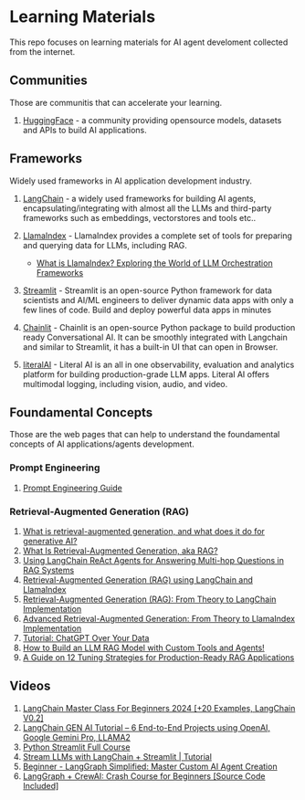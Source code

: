 # Learning Materials

This repo focuses on learning materials for AI agent develoment collected from the internet.

## Communities

Those are communitis that can accelerate your learning.

1. [HuggingFace](https://huggingface.co/) - a community providing opensource models, datasets and APIs to build AI applications.

## Frameworks

Widely used frameworks in AI application development industry.

1. [LangChain](https://www.langchain.com/) - a widely used frameworks for building AI agents, encapsulating/integrating with almost all the LLMs and third-party frameworks such as embeddings, vectorstores and tools etc..
2. [LlamaIndex](https://www.llamaindex.ai) - LlamaIndex provides a complete set of tools for preparing and querying data for LLMs, including RAG.

   - [What is LlamaIndex? Exploring the World of LLM Orchestration Frameworks](https://www.datastax.com/guides/what-is-llamaindex)
3. [Streamlit](https://docs.streamlit.io/) - Streamlit is an open-source Python framework for data scientists and AI/ML engineers to deliver dynamic data apps with only a few lines of code. Build and deploy powerful data apps in minutes
4. [Chainlit](https://docs.chainlit.io/get-started/overview) - Chainlit is an open-source Python package to build production ready Conversational AI. It can be smoothly integrated with Langchain and similar to Streamlit, it has a built-in UI that can open in Browser.
5. [literalAI](https://docs.getliteral.ai/get-started/overview) - Literal AI is an all in one observability, evaluation and analytics platform for building production-grade LLM apps. Literal AI offers multimodal logging, including vision, audio, and video.

## Foundamental Concepts

Those are the web pages that can help to understand the foundamental concepts of AI applications/agents development.

### Prompt Engineering

1. [Prompt Engineering Guide](https://www.promptingguide.ai/)

### Retrieval-Augmented Generation (RAG)

1. [What is retrieval-augmented generation, and what does it do for generative AI?](https://github.blog/2024-04-04-what-is-retrieval-augmented-generation-and-what-does-it-do-for-generative-ai/)
2. [What Is Retrieval-Augmented Generation, aka RAG?](https://blogs.nvidia.com/blog/what-is-retrieval-augmented-generation/)
3. [Using LangChain ReAct Agents for Answering Multi-hop Questions in RAG Systems](https://towardsdatascience.com/using-langchain-react-agents-for-answering-multi-hop-questions-in-rag-systems-893208c1847e)
4. [Retrieval-Augmented Generation (RAG) using LangChain and LlamaIndex](https://medium.com/@prasadmahamulkar/introduction-to-retrieval-augmented-generation-rag-using-langchain-and-lamaindex-bd0047628e2a)
5. [Retrieval-Augmented Generation (RAG): From Theory to LangChain Implementation](https://towardsdatascience.com/retrieval-augmented-generation-rag-from-theory-to-langchain-implementation-4e9bd5f6a4f2)
6. [Advanced Retrieval-Augmented Generation: From Theory to LlamaIndex Implementation](https://towardsdatascience.com/advanced-retrieval-augmented-generation-from-theory-to-llamaindex-implementation-4de1464a9930)
7. [Tutorial: ChatGPT Over Your Data](https://blog.langchain.dev/tutorial-chatgpt-over-your-data/)
8. [How to Build an LLM RAG Model with Custom Tools and Agents!](https://medium.com/@yashrevannavar13/how-to-build-a-llm-rag-model-with-custom-tools-and-agents-78b7f4b05fe8)
9. [A Guide on 12 Tuning Strategies for Production-Ready RAG Applications](https://towardsdatascience.com/a-guide-on-12-tuning-strategies-for-production-ready-rag-applications-7ca646833439)

## Videos

1. [LangChain Master Class For Beginners 2024 [+20 Examples, LangChain V0.2]](https://youtu.be/yF9kGESAi3M?si=RxRqEF6ywXICZrmu)
2. [LangChain GEN AI Tutorial – 6 End-to-End Projects using OpenAI, Google Gemini Pro, LLAMA2](https://youtu.be/x0AnCE9SE4A?si=op88RCeo7J2tHFEK)
3. [Python Streamlit Full Course](https://www.youtube.com/playlist?list=PLa6CNrvKM5QU7AjAS90zCMIwi9RTFNIIW)
4. [Stream LLMs with LangChain + Streamlit | Tutorial](https://youtu.be/zKGeRWjJlTU?si=IzGX4DKB0IrWI7KB)
5. [Beginner - LangGraph Simplified: Master Custom AI Agent Creation](https://youtu.be/R-o_a6dvzQM?si=RoCnhyW6V8gCq6R_)
6. [LangGraph + CrewAI: Crash Course for Beginners [Source Code Included]](https://youtu.be/5eYg1OcHm5k?si=Wv4ANBuhzr5b1wzy)
